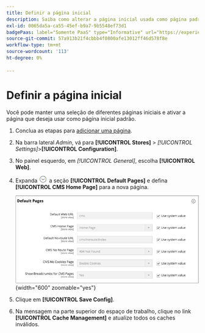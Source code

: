 ```yaml
---
title: Definir a página inicial
description: Saiba como alterar a página inicial usada como página padrão do CMS.
exl-id: 0065da5a-ca55-45ef-b9a7-9b5548ef73d1
badgePaas: label="Somente PaaS" type="Informative" url="https://experienceleague.adobe.com/pt-br/docs/commerce/user-guides/product-solutions" tooltip="Aplica-se somente a projetos do Adobe Commerce na nuvem (infraestrutura do PaaS gerenciada pela Adobe) e a projetos locais."
source-git-commit: 57a913b21f4cbbb4f0800afe13012ff46d578f8e
workflow-type: tm+mt
source-wordcount: '113'
ht-degree: 0%

---
```


# Definir a página inicial

Você pode manter uma seleção de diferentes páginas iniciais e ativar a página que deseja usar como página inicial padrão.

1. Conclua as etapas para [adicionar uma página](page-add.md).

1. Na barra lateral _Admin_, vá para **[!UICONTROL Stores]** > _[!UICONTROL Settings]_>**[!UICONTROL Configuration]**.

1. No painel esquerdo, em _[!UICONTROL General]_, escolha **[!UICONTROL Web]**.

1. Expanda ![Seletor de expansão](../assets/icon-display-expand.png) a seção **[!UICONTROL Default Pages]** e defina **[!UICONTROL CMS Home Page]** para a nova página.

   ![Configuração de páginas padrão da Web](./assets/web-default-pages.png){width="600" zoomable="yes"}

1. Clique em **[!UICONTROL Save Config]**.

1. Na mensagem na parte superior do espaço de trabalho, clique no link **[!UICONTROL Cache Management]** e atualize todos os caches inválidos.
